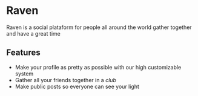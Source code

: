 <h1> Raven </h1>

Raven is a social plataform for people all around the world gather together and have a great time

<h2> Features </h2>

- Make your profile as pretty as possible with our high customizable system
- Gather all your friends together in a *club*
- Make public posts so everyone can see your light
